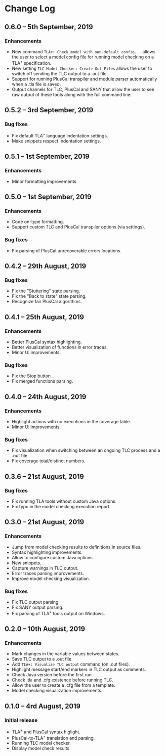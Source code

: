# Change Log

## 0.6.0 &ndash; 5th September, 2019

### Enhancements

* New command `TLA+: Check model with non-default config...` allows the user to select a model config file for running model checking on a TLA<sup>+</sup> specification.
* New setting `TLC Model Checker: Create Out Files` allows the user to switch off sending the TLC output to a .out file.
* Support for running PlusCal transpiler and module parser automatically when a .tla file is saved.
* Output channels for TLC, PlusCal and SANY that allow the user to see raw output of these tools along with the full command line.

## 0.5.2 &ndash; 3rd September, 2019

### Bug fixes

* Fix default TLA<sup>+</sup> language indentation settings.
* Make snippets respect indentation settings.

## 0.5.1 &ndash; 1st September, 2019

### Enhancements

* Minor formatting improvements.

## 0.5.0 &ndash; 1st September, 2019

### Enhancements

* Code on-type formatting.
* Support custom TLC and PlusCal transpiler options (via settings).

### Bug fixes

* Fix parsing of PlusCal unrecoverable errors locations.

## 0.4.2 &ndash; 29th August, 2019

### Bug fixes

* Fix the "Stuttering" state parsing.
* Fix the "Back to state" state parsing.
* Recognize fair PlusCal algorithms.

## 0.4.1 &ndash; 25th August, 2019

### Enhancements

* Better PlusCal syntax highlighting.
* Better visualization of functions in error traces.
* Minor UI improvements.

### Bug fixes

* Fix the Stop button.
* Fix merged functions parsing.

## 0.4.0 &ndash; 24th August, 2019

### Enhancements

* Highlight actions with no executions in the coverage table.
* Minor UI improvements.

### Bug fixes

* Fix visualization when switching between an ongoing TLC process and a .out file.
* Fix coverage total/distinct numbers.

## 0.3.6 &ndash; 21st August, 2019

### Bug fixes

* Fix running TLA tools without custom Java options.
* Fix typo in the model checking execution report.

## 0.3.0 &ndash; 21st August, 2019

### Enhancements

* Jump from model checking results to definitions in source files.
* Syntax highlighting improvements.
* Allow to configure custom Java options.
* New snippets.
* Capture warnings in TLC output.
* Error traces parsing improvements.
* Improve model checking visualization.

### Bug fixes

* Fix TLC output parsing.
* Fix SANY output parsing.
* Fix parsing of TLA<sup>+</sup> tools output on Windows.

## 0.2.0 &ndash; 10th August, 2019

### Enhancements

* Mark changes in the variable values between states.
* Save TLC output to a .out file.
* Add `TLA+: Visualize TLC output` command (on .out files).
* Highlight message start/end markers in TLC output as comments.
* Check Java version before the first run.
* Check .tla and .cfg existence before running TLC.
* Allow the user to create a .cfg file from a template.
* Model checking visualization improvements.

## 0.1.0 &ndash; 4rd August, 2019

### Initial release

* TLA<sup>+</sup> and PlusCal syntax higlight.
* PlusCal-to-TLA<sup>+</sup> translation and parsing.
* Running TLC model checker.
* Display model check results.
